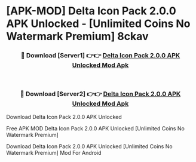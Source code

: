 # [APK-MOD] Delta Icon Pack 2.0.0 APK Unlocked - [Unlimited Coins No Watermark Premium] 8ckav



<div align="center">
<h3>🔴 Download [Server1] 👉👉 <a href="https://momento.my/?title=Delta_Icon_Pack_2.0.0_APK_Unlocked">Delta Icon Pack 2.0.0 APK Unlocked Mod Apk</a></h3><br>

<h3>🔴 Download [Server2] 👉👉 <a href="https://momento.my/?title=Delta_Icon_Pack_2.0.0_APK_Unlocked">Delta Icon Pack 2.0.0 APK Unlocked Mod Apk</a></h3>
</div>



Download Delta Icon Pack 2.0.0 APK Unlocked 

Free APK MOD Delta Icon Pack 2.0.0 APK Unlocked [Unlimited Coins No Watermark Premium]

Download Delta Icon Pack 2.0.0 APK Unlocked [Unlimited Coins No Watermark Premium] Mod For Android
